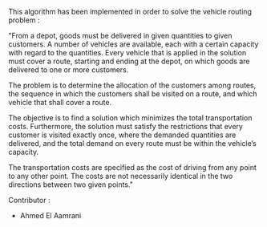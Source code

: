 This algorithm has been implemented in order to solve the vehicle routing problem :

"From a depot, goods must be delivered in given quantities to given customers.
A number of vehicles are available, each with a certain capacity with regard to the quantities. 
Every vehicle that is applied in the solution must cover a route, starting and ending at the 
depot, on which goods are delivered to one or more customers.

The problem is to determine the allocation of the customers among routes, the sequence in
which the customers shall be visited on a route, and which vehicle that shall cover a route.

The objective is to find a solution which minimizes the total transportation costs.
Furthermore, the solution must satisfy the restrictions that every customer is visited
exactly once, where the demanded quantities are delivered, and the total demand on
every route must be within the vehicle’s capacity.

The transportation costs are specified as the cost of driving from any point to any other
point. The costs are not necessarily identical in the two directions between two given
points."

Contributor :
- Ahmed El Aamrani
